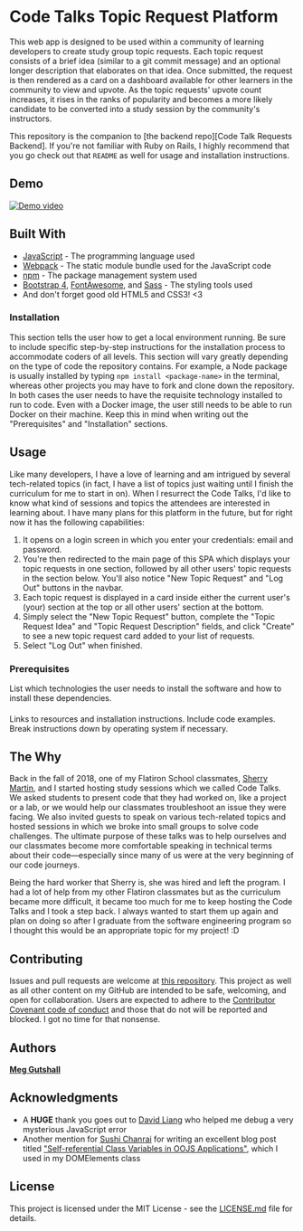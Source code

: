 # Code Talks Topic Request Platform

This web app is designed to be used within a community of learning developers to create study group topic requests. Each topic request consists of a brief idea (similar to a git commit message) and an optional longer description that elaborates on that idea. Once submitted, the request is then rendered as a card on a dashboard available for other learners in the community to view and upvote. As the topic requests' upvote count increases, it rises in the ranks of popularity and becomes a more likely candidate to be converted into a study session by the community's instructors.

This repository is the companion to [the backend repo][Code Talk Requests Backend]. If you're not familiar with Ruby on Rails, I highly recommend that you go check out that `README` as well for usage and installation instructions.

## Demo

[![Demo video](https://img.youtube.com/vi/z1_PU_QzOJI/0.jpg)](https://youtu.be/z1_PU_QzOJI)

## Built With

- [JavaScript](https://javascript.info/) - The programming language used
- [Webpack](https://webpack.js.org/) - The static module bundle used for the JavaScript code
- [npm](https://www.npmjs.com/) - The package management system used
- [Bootstrap 4](https://getbootstrap.com/), [FontAwesome](https://fontawesome.com/), and [Sass](https://sass-lang.com/) - The styling tools used
- And don't forget good old HTML5 and CSS3! <3

### Installation

This section tells the user how to get a local environment running. Be sure to include specific step-by-step instructions for the installation process to accommodate coders of all levels.
This section will vary greatly depending on the type of code the repository contains. For example, a Node package is usually installed by typing `npm install <package-name>` in the terminal, whereas other projects you may have to fork and clone down the repository. In both cases the user needs to have the requisite technology installed to run to code. Even with a Docker image, the user still needs to be able to run Docker on their machine.
Keep this in mind when writing out the "Prerequisites" and "Installation" sections.

## Usage

Like many developers, I have a love of learning and am intrigued by several tech-related topics (in fact, I have a list of topics just waiting until I finish the curriculum for me to start in on). When I resurrect the Code Talks, I'd like to know what kind of sessions and topics the attendees are interested in learning about. I have many plans for this platform in the future, but for right now it has the following capabilities:

1. It opens on a login screen in which you enter your credentials: email and password.
2. You're then redirected to the main page of this SPA which displays your topic requests in one section, followed by all other users' topic requests in the section below. You'll also notice "New Topic Request" and "Log Out" buttons in the navbar.
3. Each topic request is displayed in a card inside either the current user's (your) section at the top or all other users' section at the bottom.
4. Simply select the "New Topic Request" button, complete the "Topic Request Idea" and "Topic Request Description" fields, and click "Create" to see a new topic request card added to your list of requests.
5. Select "Log Out" when finished.

### Prerequisites

List which technologies the user needs to install the software and how to install these dependencies.

#### <Software Name>

Links to resources and installation instructions. Include code examples. Break instructions down by operating system if necessary.

<!-- ##### For Mac Users -->

<!-- ##### For Windows Users -->

<!-- ##### For Linux Users -->

## The Why

Back in the fall of 2018, one of my Flatiron School classmates, [Sherry Martin](https://www.linkedin.com/in/fullstackdevelopercville/), and I started hosting study sessions which we called Code Talks. We asked students to present code that they had worked on, like a project or a lab, or we would help our classmates troubleshoot an issue they were facing. We also invited guests to speak on various tech-related topics and hosted sessions in which we broke into small groups to solve code challenges. The ultimate purpose of these talks was to help ourselves and our classmates become more comfortable speaking in technical terms about their code—especially since many of us were at the very beginning of our code journeys.

Being the hard worker that Sherry is, she was hired and left the program. I had a lot of help from my other Flatiron classmates but as the curriculum became more difficult, it became too much for me to keep hosting the Code Talks and I took a step back. I always wanted to start them up again and plan on doing so after I graduate from the software engineering program so I thought this would be an appropriate topic for my project! :D

## Contributing

Issues and pull requests are welcome at [this repository](https://github.com/meg-gutshall/code-talk-requests-frontend). This project as well as all other content on my GitHub are intended to be safe, welcoming, and open for collaboration. Users are expected to adhere to the [Contributor Covenant code of conduct](https://www.contributor-covenant.org/version/2/0/code_of_conduct/) and those that do not will be reported and blocked. I got no time for that nonsense.

## Authors

**[Meg Gutshall](https://github.com/meg-gutshall/)**

## Acknowledgments

- A **HUGE** thank you goes out to [David Liang](https://github.com/JizongL) who helped me debug a very mysterious JavaScript error
- Another mention for [Sushi Chanrai](https://github.com/schanrai) for writing an excellent blog post titled ["Self-referential Class Variables in OOJS Applications"], which I used in my DOMElements class

## License

This project is licensed under the MIT License - see the [LICENSE.md](LICENSE.md) file for details.

[Code Talk Requests Frontend]: https://github.com/meg-gutshall/code-talk-requests-frontend

["Self-referential Class Variables in OOJS Applications"]: https://schanrai.github.io/self-referential_class_variables_in_oojs_applications "Self-referential Class Variables in OOJS Applications"
